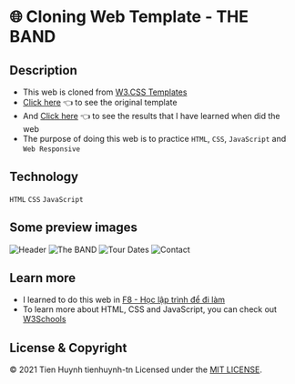 # :globe_with_meridians: Cloning Web Template - THE BAND

## Description
* This web is cloned from [W3.CSS Templates](https://www.w3schools.com/w3css/w3css_templates.asp)
* [Click here](https://www.w3schools.com/w3css/tryw3css_templates_band.htm) :point_left: to see the original template
* And [Click here](https://tienhuynh-tn.github.io/clone-w3s-template-band/) :point_left: to see the results that I have learned when did the web
* The purpose of doing this web is to practice `HTML`, `CSS`, `JavaScript` and `Web Responsive`

## Technology
`HTML` `CSS` `JavaScript`

## Some preview images
![Header]()
![The BAND]()
![Tour Dates]()
![Contact]()

## Learn more
* I learned to do this web in [F8 - Học lập trình để đi làm](https://fullstack.edu.vn/)
* To learn more about HTML, CSS and JavaScript, you can check out [W3Schools](https://www.w3schools.com/)

## License & Copyright
&copy; 2021 Tien Huynh tienhuynh-tn Licensed under the [MIT LICENSE](https://github.com/tienhuynh-tn/clone-w3s-template-band/blob/master/LICENSE).
